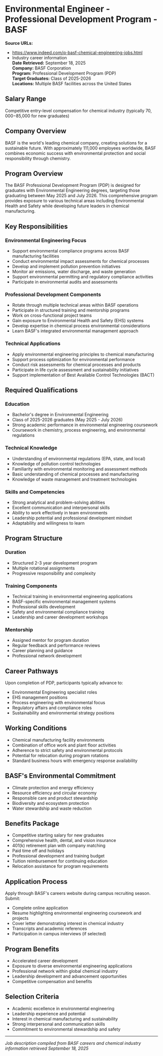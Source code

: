 # Environmental Engineer - Professional Development Program - BASF

**Source URLs:**
- https://www.indeed.com/q-basf-chemical-engineering-jobs.html
- Industry career information  
**Date Retrieved:** September 18, 2025  
**Company:** BASF Corporation  
**Program:** Professional Development Program (PDP)  
**Target Graduates:** Class of 2025-2026  
**Locations:** Multiple BASF facilities across the United States  

## Salary Range
Competitive entry-level compensation for chemical industry (typically $70,000-$85,000 for new graduates)

## Company Overview
BASF is the world's leading chemical company, creating solutions for a sustainable future. With approximately 111,000 employees worldwide, BASF combines economic success with environmental protection and social responsibility through chemistry.

## Program Overview
The BASF Professional Development Program (PDP) is designed for graduates with Environmental Engineering degrees, targeting those graduating between May 2025 and July 2026. This comprehensive program provides exposure to various technical areas including Environmental Health and Safety while developing future leaders in chemical manufacturing.

## Key Responsibilities

### Environmental Engineering Focus
- Support environmental compliance programs across BASF manufacturing facilities
- Conduct environmental impact assessments for chemical processes
- Develop and implement pollution prevention initiatives
- Monitor air emissions, water discharge, and waste generation
- Support environmental permitting and regulatory compliance activities
- Participate in environmental audits and assessments

### Professional Development Components
- Rotate through multiple technical areas within BASF operations
- Participate in structured training and mentorship programs
- Work on cross-functional project teams
- Gain exposure to Environmental Health and Safety (EHS) systems
- Develop expertise in chemical process environmental considerations
- Learn BASF's integrated environmental management approach

### Technical Applications
- Apply environmental engineering principles to chemical manufacturing
- Support process optimization for environmental performance
- Conduct risk assessments for chemical processes and products
- Participate in life cycle assessment and sustainability initiatives
- Support implementation of Best Available Control Technologies (BACT)

## Required Qualifications

### Education
- Bachelor's degree in Environmental Engineering
- Class of 2025-2026 graduates (May 2025 - July 2026)
- Strong academic performance in environmental engineering coursework
- Coursework in chemistry, process engineering, and environmental regulations

### Technical Knowledge
- Understanding of environmental regulations (EPA, state, and local)
- Knowledge of pollution control technologies
- Familiarity with environmental monitoring and assessment methods
- Basic understanding of chemical processes and manufacturing
- Knowledge of waste management and treatment technologies

### Skills and Competencies
- Strong analytical and problem-solving abilities
- Excellent communication and interpersonal skills
- Ability to work effectively in team environments
- Leadership potential and professional development mindset
- Adaptability and willingness to learn

## Program Structure

### Duration
- Structured 2-3 year development program
- Multiple rotational assignments
- Progressive responsibility and complexity

### Training Components
- Technical training in environmental engineering applications
- BASF-specific environmental management systems
- Professional skills development
- Safety and environmental compliance training
- Leadership and career development workshops

### Mentorship
- Assigned mentor for program duration
- Regular feedback and performance reviews
- Career planning and guidance
- Professional network development

## Career Pathways
Upon completion of PDP, participants typically advance to:
- Environmental Engineering specialist roles
- EHS management positions
- Process engineering with environmental focus
- Regulatory affairs and compliance roles
- Sustainability and environmental strategy positions

## Working Conditions
- Chemical manufacturing facility environments
- Combination of office work and plant floor activities
- Adherence to strict safety and environmental protocols
- Potential for relocation during program rotations
- Standard business hours with emergency response availability

## BASF's Environmental Commitment
- Climate protection and energy efficiency
- Resource efficiency and circular economy
- Responsible care and product stewardship
- Biodiversity and ecosystem protection
- Water stewardship and waste reduction

## Benefits Package
- Competitive starting salary for new graduates
- Comprehensive health, dental, and vision insurance
- 401(k) retirement plan with company matching
- Paid time off and holidays
- Professional development and training budget
- Tuition reimbursement for continuing education
- Relocation assistance for program requirements

## Application Process
Apply through BASF's careers website during campus recruiting season. Submit:
- Complete online application
- Resume highlighting environmental engineering coursework and projects
- Cover letter demonstrating interest in chemical industry
- Transcripts and academic references
- Participation in campus interviews (if selected)

## Program Benefits
- Accelerated career development
- Exposure to diverse environmental engineering applications
- Professional network within global chemical industry
- Leadership development and advancement opportunities
- Competitive compensation and benefits

## Selection Criteria
- Academic excellence in environmental engineering
- Leadership experience and potential
- Interest in chemical manufacturing and sustainability
- Strong interpersonal and communication skills
- Commitment to environmental stewardship and safety

---
*Job description compiled from BASF careers and chemical industry information retrieved September 18, 2025*